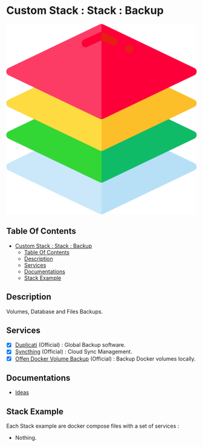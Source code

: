 # Custom Stack : Stack : Backup

![Icon](../../icon.png)

## Table Of Contents

- [Custom Stack : Stack : Backup](#custom-stack--stack--backup)
  - [Table Of Contents](#table-of-contents)
  - [Description](#description)
  - [Services](#services)
  - [Documentations](#documentations)
  - [Stack Example](#stack-example)

## Description

Volumes, Database and Files Backups.

## Services

- [X] [Duplicati](https://www.duplicati.com/) (Official) : Global Backup software.
- [X] [Syncthing](https://syncthing.net/) (Official) : Cloud Sync Management.
- [X] [Offen Docker Volume Backup](https://github.com/offen/docker-volume-backup) (Official) : Backup Docker volumes locally.

## Documentations

- [Ideas](./docs/ideas.md)

## Stack Example

Each Stack example are docker compose files with a set of services :

- Nothing.
